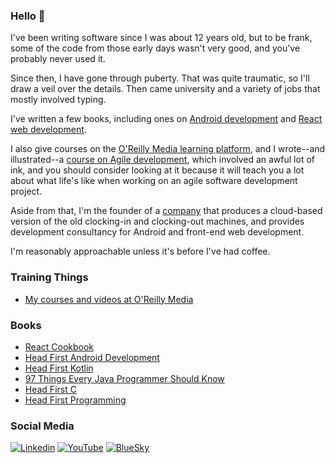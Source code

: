 ### Hello 👋

I've been writing software since I was about 12 years old, but to be frank, some of the code from those early days wasn't very good, and you've probably never used it.

Since then, I have gone through puberty. That was quite traumatic, so I'll draw a veil over the details. Then came university and a variety of jobs that mostly involved typing.

I've written a few books, including ones on [Android development]([https://www.amazon.co.uk/Head-First-Android-Development-Learners/dp/149207652X/](https://www.amazon.co.uk/Head-First-Android-Development-Learners/dp/149207652X/?&_encoding=UTF8&tag=dogriffiths-21&linkCode=ur2&linkId=e5561688650fb98bb9a323537d6e74b8&camp=1634&creative=6738)) and [React web development](https://www.amazon.co.uk/React-Cookbook-Recipes-Mastering-Framework/dp/1492085847/?&_encoding=UTF8&tag=dogriffiths-21&linkCode=ur2&linkId=006be06c44402a4310eb7a2ee2405178&camp=1634&creative=6738).

I also give courses on the [O'Reilly Media learning platform](https://learning.oreilly.com), and I wrote--and illustrated--a [course on Agile development](https://www.oreilly.com/library/view/the-agile-sketchpad/9781771376099/), which involved an awful lot of ink, and you should consider looking at it because it will teach you a lot about what life's like when working on an agile software development project.

Aside from that, I'm the founder of a [company](https://www.herescreen.com) that produces a cloud-based version of the old clocking-in and clocking-out machines, and provides development consultancy for Android and front-end web development.

I'm reasonably approachable unless it's before I've had coffee.

### Training Things

* [My courses and videos at O'Reilly Media](https://www.oreilly.com/pub/au/3371)

### Books

* [React Cookbook](https://www.amazon.com/React-Cookbook-Recipes-Mastering-Framework/dp/1492085847/)
* [Head First Android Development](https://www.amazon.com/Head-First-Android-Development-Learners/dp/149207652X/)
* [Head First Kotlin](https://www.amazon.com/Head-First-Kotlin-Brain-Friendly-Guide-ebook/dp/B07NPZ21QP/)
* [97 Things Every Java Programmer Should Know](https://www.amazon.com/Things-Every-Java-Programmer-Should/dp/1491952695/)
* [Head First C](https://www.amazon.com/Head-First-C-David-Griffiths/dp/1449399916/)
* [Head First Programming](https://www.amazon.com/Head-First-Programming-learners-programming-ebook/dp/B00CBM1WFW/)

### Social Media

[![Linkedin](https://img.shields.io/badge/LinkedIn-0077B5?style=flat-square&logo=linkedin&logoColor=white)](https://www.linkedin.com/in/dogriffiths/) 
[![YouTube](https://img.shields.io/badge/YouTube-cc0012?style=flat-square&logo=youtube&logoColor=white)](https://www.youtube.com/channel/UCuwe3ZogkorSzfyFEiaJTIA?sub_confirmation=1) 
[![BlueSky](https://img.shields.io/badge/BlueSky-1200ff?style=flat-square&logo=bsky&logoColor=white)](https://bsky.app/profile/dogriffiths.bsky.social)
